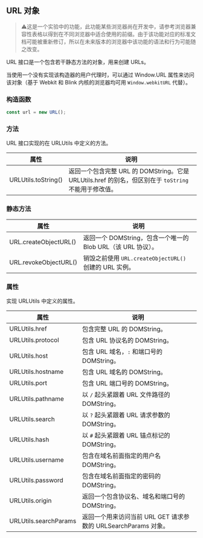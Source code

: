 ## URL 对象

> ⚠️这是一个实验中的功能，此功能某些浏览器尚在开发中，请参考浏览器兼容性表格以得到在不同浏览器中适合使用的前缀。由于该功能对应的标准文档可能被重新修订，所以在未来版本的浏览器中该功能的语法和行为可能随之改变。

URL 接口是一个包含若干静态方法的对象，用来创建 URLs。

当使用一个没有实现该构造器的用户代理时，可以通过 Window.URL 属性来访问该对象（基于 Webkit 和 Blink 内核的浏览器均可用 `Window.webkitURL` 代替）。

### 构造函数

```js
const url = new URL();
```

### 方法

URL 接口实现的在 URLUtils 中定义的方法。

| 属性                | 说明                                                         |
| ------------------- | ------------------------------------------------------------ |
| URLUtils.toString() | 返回一个包含完整 URL 的 DOMString。它是 URLUtils.href 的别名，但区别在于 `toString` 不能用于修改值。 |

### 静态方法

| 属性                  | 说明                                                         |
| --------------------- | ------------------------------------------------------------ |
| URL.createObjectURL() | 返回一个 DOMString，包含一个唯一的 Blob URL（该 URL 协议）。 |
| URL.revokeObjectURL() | 销毁之前使用 `URL.createObjectURL()` 创建的 URL 实例。       |


### 属性

实现 URLUtils 中定义的属性。

| 属性                  | 说明                                                         |
| --------------------- | ------------------------------------------------------------ |
| URLUtils.href         | 包含完整 URL 的 DOMString。                                  |
| URLUtils.protocol     | 包含 URL 协议名的 DOMString。                                |
| URLUtils.host         | 包含 URL 域名，`:` 和端口号的 DOMString。                    |
| URLUtils.hostname     | 包含 URL 域名的 DOMString。                                  |
| URLUtils.port         | 包含 URL 端口号的 DOMString。                                |
| URLUtils.pathname     | 以 `/` 起头紧跟着 URL 文件路径的 DOMString。                 |
| URLUtils.search       | 以 `?` 起头紧跟着 URL 请求参数的 DOMString。                 |
| URLUtils.hash         | 以 `#` 起头紧跟着 URL 锚点标记的 DOMString。                 |
| URLUtils.username     | 包含在域名前面指定的用户名 DOMString。                       |
| URLUtils.password     | 包含在域名前面指定的密码的 DOMString。                       |
| URLUtils.origin       | 返回一个包含协议名、域名和端口号的 DOMString。               |
| URLUtils.searchParams | 返回一个用来访问当前 URL GET 请求参数的 URLSearchParams 对象。 |

